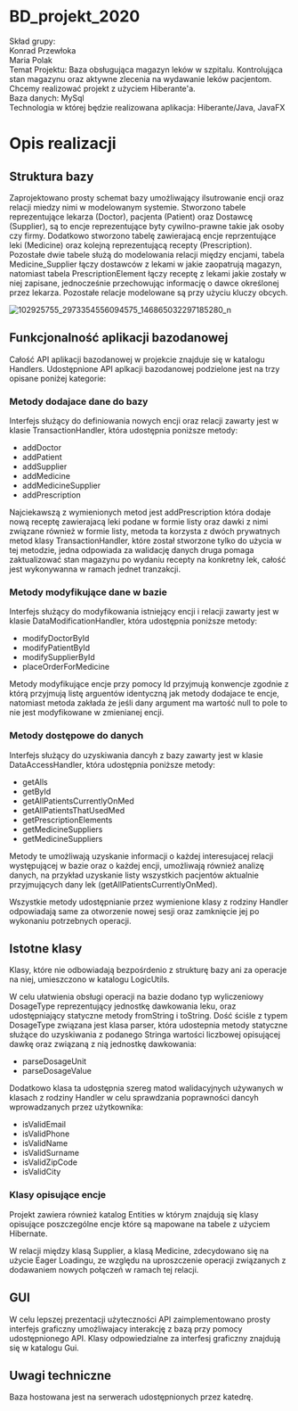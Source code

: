 # BD_projekt_2020

Skład grupy:  
Konrad Przewłoka  
Maria Polak  
Temat Projektu: Baza obsługująca magazyn leków w szpitalu. Kontrolująca stan magazynu oraz aktywne zlecenia na wydawanie leków pacjentom. Chcemy realizować projekt z użyciem Hiberante'a.  
Baza danych: MySql  
Technologia w której będzie realizowana aplikacja: Hiberante/Java, JavaFX

# Opis realizacji

## Struktura bazy
Zaprojektowano prosty schemat bazy umożliwający ilsutrowanie encji oraz relacji miedzy nimi w modelowanym systemie. Stworzono tabele reprezentujące lekarza (Doctor), pacjenta (Patient) oraz Dostawcę (Supplier), są to encje reprezentujące byty cywilno-prawne takie jak osoby czy firmy. Dodatkowo stworzono tabelę zawierajacą encje reprzentujące leki (Medicine) oraz kolejną reprezentującą recepty (Prescription). Pozostałe dwie tabele służą do  modelowania relacji między encjami, tabela Medicine_Supplier łączy dostawców z lekami w jakie zaopatrują magazyn, natomiast tabela PrescriptionElement łączy receptę z lekami jakie zostały w niej zapisane, jednocześnie przechowując informację o dawce określonej przez lekarza. Pozostałe relacje modelowane są przy użyciu kluczy obcych. 

![102925755_2973354556094575_146865032297185280_n](https://user-images.githubusercontent.com/32310362/83689088-be327a00-a5ee-11ea-86b2-f8f6c22dcc15.png)

## Funkcjonalność aplikacji bazodanowej
Całość API aplikacji bazodanowej w projekcie znajduje się w katalogu Handlers.
Udostępnione API aplkacji bazodanowej podzielone jest na trzy opisane poniżej kategorie:

### Metody dodajace dane do bazy
Interfejs służący do definiowania nowych encji oraz relacji zawarty jest w klasie TransactionHandler, która udostępnia poniższe metody:
- addDoctor
- addPatient
- addSupplier
- addMedicine
- addMedicineSupplier
- addPrescription

Najciekawszą z wymienionych metod jest addPrescription która dodaje nową receptę zawierajacą leki podane w formie listy oraz dawki z nimi związane również w formie listy, metoda ta korzysta z dwóch prywatnych metod klasy TransactionHandler, które został stworzone tylko do użycia w tej metodzie, jedna odpowiada za walidację danych druga pomaga zaktualizować stan magazynu po wydaniu recepty na konkretny lek, całość jest wykonywanna w ramach jednet tranzakcji.

### Metody modyfikujące dane w bazie
Interfejs służący do modyfikowania istniejący encji i relacji zawarty jest w klasie DataModificationHandler, która udostępnia poniższe metody:
- modifyDoctorById
- modifyPatientById
- modifySupplierById
- placeOrderForMedicine

Metody modyfikujące encje przy pomocy Id przyjmują konwencje zgodnie z którą przyjmują listę arguentów identyczną jak metody dodajace te encje, natomiast metoda zakłada że jeśli dany argument ma wartość null to pole to nie jest modyfikowane w zmienianej encji.

### Metody dostępowe do danych
Interfejs służący do uzyskiwania dancyh z bazy zawarty jest w klasie DataAccessHandler, która udostępnia poniższe metody:
- getAll<EntitityClass>s
- get<EntityClass>ById
- getAllPatientsCurrentlyOnMed
- getAllPatientsThatUsedMed
- getPrescriptionElements
- getMedicineSuppliers
- getMedicineSuppliers
  
Metody te umożliwają uzyskanie informacji o każdej interesujacej relacji występującej w bazie oraz o każdej encji, umożliwają również  analizę danych, na przykład uzyskanie listy wszystkich pacjentów aktualnie przyjmujących dany lek (getAllPatientsCurrentlyOnMed).
  
Wszystkie metody udostępnianie przez wymienione klasy z rodziny Handler odpowiadają same za otworzenie nowej sesji oraz zamknięcie jej po wykonaniu potrzebnych operacji.

## Istotne klasy
Klasy, które nie odbowiadają bezpośrdenio z strukturę bazy ani za operacje na niej, umieszczono w katalogu LogicUtils.

W celu ułatwienia obsługi operacji na bazie dodano typ wyliczeniowy DosageType reprezentujący jednostkę dawkowania leku, oraz udostępniający statyczne metody fromString i toString. Dość ściśle z typem DosageType związana jest klasa parser, która udostepnia metody statyczne służące do uzyskiwania z podanego Stringa wartości liczbowej opisującej dawkę oraz związaną z nią jednostkę dawkowania:
- parseDosageUnit
- parseDosageValue  
  
Dodatkowo klasa ta udostępnia szereg matod walidacyjnych używanych w klasach z rodziny Handler w celu sprawdzania poprawności dancyh wprowadzanych przez użytkownika:  

- isValidEmail
- isValidPhone
- isValidName
- isValidSurname
- isValidZipCode
- isValidCity

### Klasy opisujące encje
Projekt zawiera również katalog Entities w którym znajdują się klasy opisujące poszczególne encje które są mapowane na tabele z użyciem Hibernate.

W relacji między klasą Supplier, a klasą Medicine, zdecydowano się na użycie Eager Loadingu, ze względu na uproszczenie operacji związanych z dodawaniem nowych połączeń w ramach tej relacji.


## GUI
W celu lepszej prezentacji użyteczności API zaimplementowano prosty interfejs graficzny umożliwajacy interakcję z bazą przy pomocy udostępnionego API.
Klasy odpowiedzialne za interfesj graficzny znajdują się w katalogu Gui.


## Uwagi techniczne
Baza hostowana jest na serwerach udostępnionych przez katedrę.








